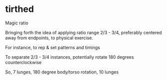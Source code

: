 # tirthed
Magic ratio

Bringing forth the idea of applying ratio range 2/3 - 3/4, preferably centered away from endpoints, to physical exercise.

For instance, to rep & set patterns and timings 

To separate 2/3 - 3/4 instances, potentially rotate 180 degrees counterclockwise

So, 7 lunges, 180 degree body/torso rotation, 10 lunges
